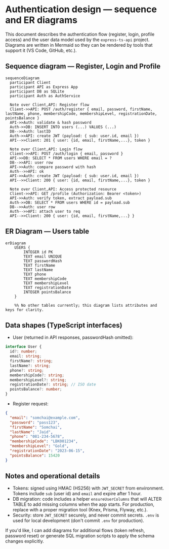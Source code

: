 # Authentication design — sequence and ER diagrams

This document describes the authentication flow (register, login, profile access) and the user data model used by the `express-ts-api` project. Diagrams are written in Mermaid so they can be rendered by tools that support it (VS Code, GitHub, etc.).

## Sequence diagram — Register, Login and Profile

```mermaid
sequenceDiagram
  participant Client
  participant API as Express App
  participant DB as SQLite
  participant Auth as AuthService

  Note over Client,API: Register flow
  Client->>API: POST /auth/register { email, password, firstName, lastName, phone, membershipCode, membershipLevel, registrationDate, pointsBalance }
  API->>Auth: validate & hash password
  Auth->>DB: INSERT INTO users (...) VALUES (...)
  DB-->>Auth: lastID
  Auth->>API: create JWT (payload: { sub: user.id, email })
  API-->>Client: 201 { user: {id, email, firstName,...}, token }

  Note over Client,API: Login flow
  Client->>API: POST /auth/login { email, password }
  API->>DB: SELECT * FROM users WHERE email = ?
  DB-->>API: user row
  API->>Auth: compare password with hash
  Auth-->>API: ok
  API->>Auth: create JWT (payload: { sub: user.id, email })
  API-->>Client: 200 { user: {id, email, firstName,...}, token }

  Note over Client,API: Access protected resource
  Client->>API: GET /profile (Authorization: Bearer <token>)
  API->>Auth: verify token, extract payload.sub
  Auth->>DB: SELECT * FROM users WHERE id = payload.sub
  DB-->>Auth: user row
  Auth-->>API: attach user to req
  API-->>Client: 200 { user: {id, email, firstName,...} }
```

## ER Diagram — Users table

```mermaid
erDiagram
    USERS {
        INTEGER id PK
        TEXT email UNIQUE
        TEXT passwordHash
        TEXT firstName
        TEXT lastName
        TEXT phone
        TEXT membershipCode
        TEXT membershipLevel
        TEXT registrationDate
        INTEGER pointsBalance
    }

    %% No other tables currently; this diagram lists attributes and keys for clarity.
```

## Data shapes (TypeScript interfaces)

- User (returned in API responses, passwordHash omitted):

```ts
interface User {
  id?: number;
  email: string;
  firstName?: string;
  lastName?: string;
  phone?: string;
  membershipCode?: string;
  membershipLevel?: string;
  registrationDate?: string; // ISO date
  pointsBalance?: number;
}
```

- Register request:

```json
{
  "email": "somchai@example.com",
  "password": "pass123",
  "firstName": "Somchai",
  "lastName": "Jaid",
  "phone": "081-234-5678",
  "membershipCode": "LBK001234",
  "membershipLevel": "Gold",
  "registrationDate": "2023-06-15",
  "pointsBalance": 15420
}
```

## Notes and operational details
- Tokens: signed using HMAC (HS256) with `JWT_SECRET` from environment. Tokens include `sub` (user id) and `email` and expire after 1 hour.
- DB migration: code includes a helper `ensureUserColumns` that will ALTER TABLE to add missing columns when the app starts. For production, replace with a proper migration tool (Knex, Prisma, Flyway, etc.).
- Security: store `JWT_SECRET` securely, and never commit secrets. `.env` is used for local development (don't commit `.env` for production).

If you'd like, I can add diagrams for additional flows (token refresh, password reset) or generate SQL migration scripts to apply the schema changes explicitly.
